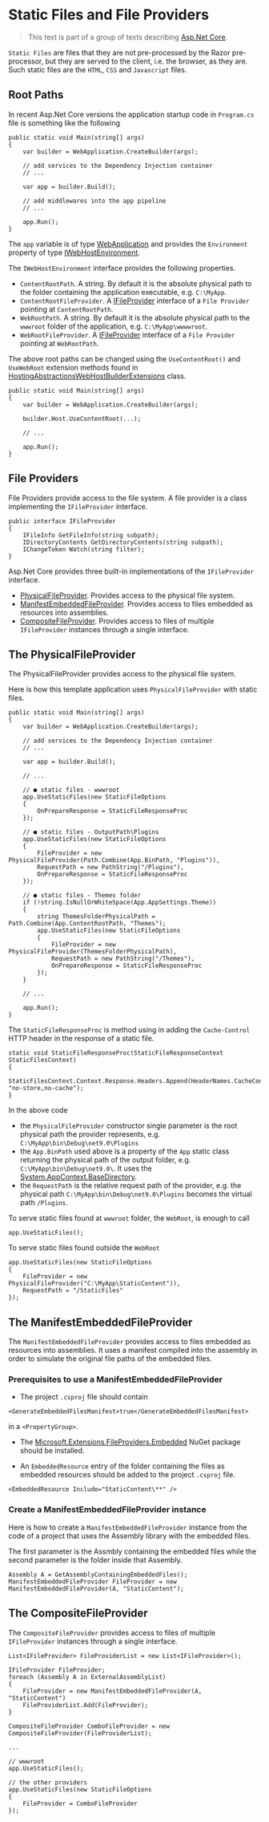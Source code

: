 # Static Files and File Providers

> This text is part of a group of texts describing [Asp.Net Core](..\Index.md).

`Static Files` are files that they are not pre-processed by the Razor pre-processor, but they are served to the client, i.e. the browser, as they are. Such static files are the `HTML`, `CSS` and `Javascript` files.

## Root Paths

In recent Asp.Net Core versions the application startup code in `Program.cs` file is something like the following

```
public static void Main(string[] args)
{
    var builder = WebApplication.CreateBuilder(args);
 
    // add services to the Dependency Injection container
    // ...

    var app = builder.Build();

    // add middlewares into the app pipeline
    // ...

    app.Run();
}
```

The `app` variable is of type [WebApplication](https://learn.microsoft.com/en-us/dotnet/api/microsoft.aspnetcore.builder.webapplication) and provides the `Environment` property of type [IWebHostEnvironment](https://learn.microsoft.com/en-us/dotnet/api/microsoft.aspnetcore.hosting.iwebhostenvironment).

The `IWebHostEnvironment` interface provides the following properties.

- `ContentRootPath`. A string. By default it is the absolute physical path to the folder containing the application executable, e.g. `C:\MyApp`.
- `ContentRootFileProvider`. A [IFileProvider](https://learn.microsoft.com/en-us/dotnet/api/microsoft.extensions.fileproviders.ifileprovider) interface of a `File Provider` pointing at `ContentRootPath`.
- `WebRootPath`. A string. By default it is the absolute physical path to the `wwwroot` folder of the application, e.g. `C:\MyApp\wwwwroot`.
- `WebRootFileProvider`. A [IFileProvider](https://learn.microsoft.com/en-us/dotnet/api/microsoft.extensions.fileproviders.ifileprovider) interface of a `File Provider` pointing at `WebRootPath`.

The above root paths can be changed using the `UseContentRoot()` and `UseWebRoot` extension methods found in [HostingAbstractionsWebHostBuilderExtensions](https://learn.microsoft.com/en-us/dotnet/api/microsoft.aspnetcore.hosting.hostingabstractionswebhostbuilderextensions) class.

```
public static void Main(string[] args)
{
    var builder = WebApplication.CreateBuilder(args);

    builder.Host.UseContentRoot(...);
 
    // ...

    app.Run();
}
```

## File Providers

File Providers provide access to the file system. A file provider is a class implementing the `IFileProvider` interface. 

```
public interface IFileProvider
{
    IFileInfo GetFileInfo(string subpath);
    IDirectoryContents GetDirectoryContents(string subpath);
    IChangeToken Watch(string filter);
}
```

Asp.Net Core provides three built-in implementations of the `IFileProvider` interface.
 
- [PhysicalFileProvider](https://learn.microsoft.com/en-us/aspnet/core/fundamentals/file-providers#physical-file-provider). Provides access to the physical file system.
- [ManifestEmbeddedFileProvider](https://learn.microsoft.com/en-us/aspnet/core/fundamentals/file-providers#manifest-embedded-file-provider). Provides access to files embedded as resources into assemblies.
- [CompositeFileProvider](https://learn.microsoft.com/en-us/aspnet/core/fundamentals/file-providers#composite-file-provider). Provides access to files of multiple `IFileProvider` instances through a single interface.
 
## The PhysicalFileProvider

The PhysicalFileProvider provides access to the physical file system.

Here is how this template application uses `PhysicalFileProvider` with static files.

```
public static void Main(string[] args)
{
    var builder = WebApplication.CreateBuilder(args);
 
    // add services to the Dependency Injection container
    // ...

    var app = builder.Build();

    // ...

    // ● static files - wwwroot
    app.UseStaticFiles(new StaticFileOptions
    {
        OnPrepareResponse = StaticFileResponseProc
    });

    // ● static files - OutputPath\Plugins
    app.UseStaticFiles(new StaticFileOptions
    {
        FileProvider = new PhysicalFileProvider(Path.Combine(App.BinPath, "Plugins")),
        RequestPath = new PathString("/Plugins"),
        OnPrepareResponse = StaticFileResponseProc
    });

    // ● static files - Themes folder
    if (!string.IsNullOrWhiteSpace(App.AppSettings.Theme))
    {
        string ThemesFolderPhysicalPath = Path.Combine(App.ContentRootPath, "Themes");
        app.UseStaticFiles(new StaticFileOptions
        {
            FileProvider = new PhysicalFileProvider(ThemesFolderPhysicalPath),
            RequestPath = new PathString("/Themes"),
            OnPrepareResponse = StaticFileResponseProc
        });
    }
 
    // ...

    app.Run();
}
```

The `StaticFileResponseProc` is method using in adding the `Cache-Control` HTTP header in the response of a static file.

```
static void StaticFileResponseProc(StaticFileResponseContext StaticFilesContext)
{
    StaticFilesContext.Context.Response.Headers.Append(HeaderNames.CacheControl, "no-store,no-cache");
}
```

In the above code

- the `PhysicalFileProvider` constructor single parameter is the root physical path the provider represents, e.g. `C:\MyApp\bin\Debug\net9.0\Plugins`
- the `App.BinPath` used above is a property of the `App` static class returning the physical path of the output folder, e.g. `C:\MyApp\bin\Debug\net9.0\`. It uses the [System.AppContext.BaseDirectory](https://learn.microsoft.com/en-us/dotnet/api/system.appcontext).
- the `RequestPath` is the relative request path of the provider, e.g. the physical path `C:\MyApp\bin\Debug\net9.0\Plugins` becomes the virtual path `/Plugins`.


To serve static files found at `wwwroot` folder, the `WebRoot`, is enough to call
```
app.UseStaticFiles();
```

To serve static files found outside the `WebRoot`

```
app.UseStaticFiles(new StaticFileOptions
{
    FileProvider = new PhysicalFileProvider("C:\MyApp\StaticContent")),
    RequestPath = "/StaticFiles"
});
```

## The ManifestEmbeddedFileProvider 

The `ManifestEmbeddedFileProvider` provides access to files embedded as resources into assemblies. It uses a manifest compiled into the assembly in order to simulate the original file paths of the embedded files.

### Prerequisites to use a ManifestEmbeddedFileProvider

- The project `.csproj` file should contain 

```<GenerateEmbeddedFilesManifest>true</GenerateEmbeddedFilesManifest>``` 

in a `<PropertyGroup>`.

- The [Microsoft.Extensions.FileProviders.Embedded](https://www.nuget.org/packages/Microsoft.Extensions.FileProviders.Embedded) NuGet package should be installed.

- An `EmbeddedResource` entry of the folder containing the files as embedded resources should be added to the project `.csproj` file.

```
<EmbeddedResource Include="StaticContent\**" />
```

### Create a ManifestEmbeddedFileProvider instance
Here is how to create a `ManifestEmbeddedFileProvider` instance from the code of a project that uses the Assembly library with the embedded files. 

The first parameter is the Assmbly containing the embedded files while the second parameter is the folder inside that Assembly.

```
Assembly A = GetAssemblyContainingEmbeddedFiles();
ManifestEmbeddedFileProvider FileProvider = new ManifestEmbeddedFileProvider(A, "StaticContent");
```

## The CompositeFileProvider 

The `CompositeFileProvider` provides access to files of multiple `IFileProvider` instances through a single interface.

```
List<IFileProvider> FileProviderList = new List<IFileProvider>();

IFileProvider FileProvider;
foreach (Assembly A in ExternalAssemblyList)
{
    FileProvider = new ManifestEmbeddedFileProvider(A, "StaticContent")
    FileProviderList.Add(FileProvider);
}

CompositeFileProvider ComboFileProvider = new CompositeFileProvider(FileProviderList);

...

// wwwroot
app.UseStaticFiles();  

// the other providers
app.UseStaticFiles(new StaticFileOptions
{
    FileProvider = ComboFileProvider
});
```